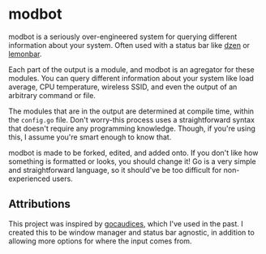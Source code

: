 # modbot

modbot is a seriously over-engineered system for querying different information about your system. Often used with a status bar like [dzen](https://github.com/robm/dzen) or [lemonbar](https://github.com/LemonBoy/bar).

Each part of the output is a module, and modbot is an agregator for these modules. You can query different information about your system like load average, CPU temperature, wireless SSID, and even the output of an arbitrary command or file.

The modules that are in the output are determined at compile time, within the `config.go` file. Don't worry-this process uses a straightforward syntax that doesn't require any programming knowledge. Though, if you're using this, I assume you're smart enough to know that.

modbot is made to be forked, edited, and added onto. If you don't like how something is formatted or looks, you should change it! Go is a very simple and straightforward language, so it should've be too difficult for non-experienced users.

## Attributions

This project was inspired by [gocaudices](https://github.com/LordRusk/gocaudices), which I've used in the past. I created this to be window manager and status bar agnostic, in addition to allowing more options for where the input comes from.
